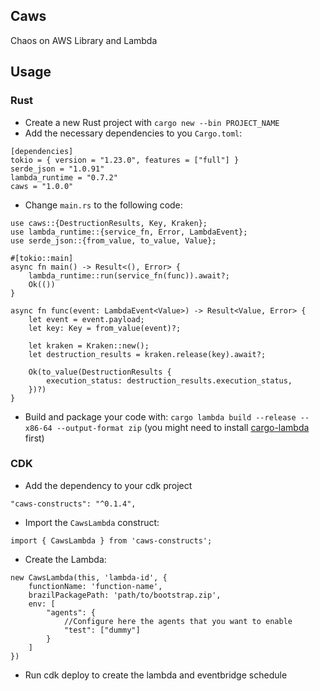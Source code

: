 ## Caws

Chaos on AWS Library and Lambda

## Usage

### Rust

* Create a new Rust project with `cargo new --bin PROJECT_NAME`
* Add the necessary dependencies to you `Cargo.toml`:
```
[dependencies]
tokio = { version = "1.23.0", features = ["full"] }
serde_json = "1.0.91"
lambda_runtime = "0.7.2"
caws = "1.0.0"
```

* Change `main.rs` to the following code:

```
use caws::{DestructionResults, Key, Kraken};
use lambda_runtime::{service_fn, Error, LambdaEvent};
use serde_json::{from_value, to_value, Value};

#[tokio::main]
async fn main() -> Result<(), Error> {
    lambda_runtime::run(service_fn(func)).await?;
    Ok(())
}

async fn func(event: LambdaEvent<Value>) -> Result<Value, Error> {
    let event = event.payload;
    let key: Key = from_value(event)?;

    let kraken = Kraken::new();
    let destruction_results = kraken.release(key).await?;

    Ok(to_value(DestructionResults {
        execution_status: destruction_results.execution_status,
    })?)
}

```
* Build and package your code with: `cargo lambda build --release --x86-64 --output-format zip` (you might need to install [cargo-lambda](https://github.com/cargo-lambda/cargo-lambda) first)

### CDK

* Add the dependency to your cdk project

```
"caws-constructs": "^0.1.4",
```

* Import the `CawsLambda` construct:

```
import { CawsLambda } from 'caws-constructs';
```

* Create the Lambda:

```
new CawsLambda(this, 'lambda-id', {
    functionName: 'function-name',
    brazilPackagePath: 'path/to/bootstrap.zip',
    env: [
        "agents": {
            //Configure here the agents that you want to enable
            "test": ["dummy"]
        }
    ]
})
```

* Run cdk deploy to create the lambda and eventbridge schedule